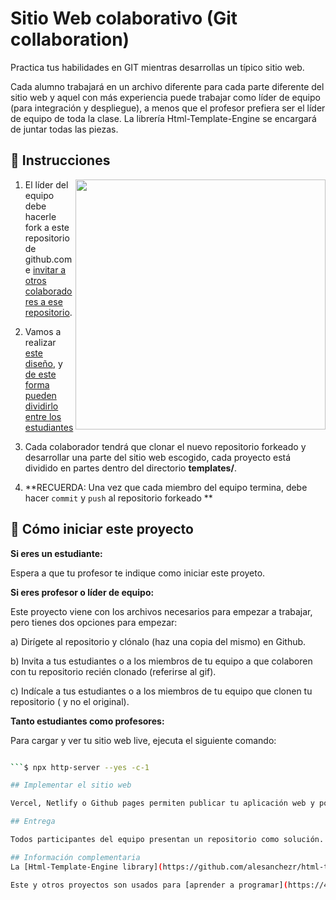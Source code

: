 # Sitio Web colaborativo (Git collaboration)

Practica tus habilidades en GIT mientras desarrollas un típico sitio web.

Cada alumno trabajará en un archivo diferente para cada parte diferente del sitio web y aquel con más experiencia puede trabajar como líder de equipo (para integración y despliegue), a menos que el profesor prefiera ser el líder de equipo de toda la clase. La librería Html-Template-Engine se encargará de juntar todas las piezas.


## 📝 Instrucciones

<img align="right" height="400" src="https://github.com/breatheco-de/exercise-collaborative-html-website/blob/master/website/designs/guide.jpg?raw=true" />

1. El líder del equipo debe hacerle fork a este repositorio de github.com e [invitar a otros colaboradores a ese repositorio](https://github.com/breatheco-de/exercise-git-collabration/blob/master/iOBmU5zYqA.gif).

2. Vamos a realizar [este diseño](https://raw.githubusercontent.com/breatheco-de/exercise-collaborative-html-website/master/website1/designs/thumb.jpg), y [de este forma pueden dividirlo entre los estudiantes](https://github.com/breatheco-de/exercise-collaborative-html-website/blob/master/website1/designs/guide.jpg?raw=true)

3. Cada colaborador tendrá que clonar el nuevo repositorio forkeado y desarrollar una parte del sitio web escogido, cada proyecto está dividido en partes dentro del directorio **templates/**.

4. **RECUERDA: Una vez que cada miembro del equipo termina, debe hacer `commit` y `push` al repositorio forkeado **

## 🌱  Cómo iniciar este proyecto


**Si eres un estudiante:**

Espera a que tu profesor te indique como iniciar este proyeto.

**Si eres profesor o líder de equipo:**


Este proyecto viene con los archivos necesarios para empezar a trabajar, pero tienes dos opciones para empezar:

a) Dirígete al repositorio y clónalo (haz una copia del mismo) en Github.


b) Invita a tus estudiantes o a los miembros de tu equipo a que colaboren con tu repositorio recién clonado (referirse al gif).

c) Indícale a tus estudiantes o a los miembros de tu equipo que clonen tu repositorio ( y no el original).


**Tanto estudiantes como profesores:**

Para cargar y ver tu sitio web live, ejecuta el siguiente comando:

```bash

```$ npx http-server --yes -c-1

## Implementar el sitio web

Vercel, Netlify o Github pages permiten publicar tu aplicación web y poder obtener una url donde cualquier persona pueda verla (por ejemplo: `https://mysuperteam.zeit.sh`).

## Entrega

Todos participantes del equipo presentan un repositorio como solución.

## Información complementaria
La [Html-Template-Engine library](https://github.com/alesanchezr/html-template-engine) se utiliza como motor para crear plantillas para crear la página de destino.

Este y otros proyectos son usados para [aprender a programar](https://4geeksacademy.com/es/aprender-a-programar/aprender-a-programar-desde-cero) por parte de los alumnos de 4Geeks Academy [Coding Bootcamp](https://4geeksacademy.com/us/coding-bootcamp) realizado por [Alejandro Sánchez](https://twitter.com/alesanchezr) y muchos otros contribuyentes. Conoce más sobre nuestros [Curso de Programación](https://4geeksacademy.com/es/curso-de-programacion-desde-cero?lang=es) para convertirte en [Full Stack Developer](https://4geeksacademy.com/es/coding-bootcamps/desarrollador-full-stack/?lang=es), o nuestro [Data Science Bootcamp](https://4geeksacademy.com/es/coding-bootcamps/curso-datascience-machine-learning).